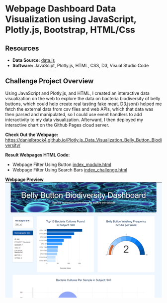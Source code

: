 # Webpage Dashboard Data Visualization using JavaScript, Plotly.js, Bootstrap, HTML/Css
## Resources

- **Data Source:** [data.js](static_challenge/js/data.js)
- **Software:** JavaScipt, Plotly.js, HTML, CSS, D3, Visual Studio Code

## Challenge Project Overview 

Using JavaScript and Plotly.js, and HTML, I created an interactive data visualization on the web to explore the data on bacteria biodiversity of belly buttons, which could help create real tasting fake meat. D3.json() helped me fetch the external data from csv files and web APIs, which that data was then parsed and manipulated, so I could use event handlers to add interactivity to my data visualization.  Afterward, I then deployed my interactive chart on the Github Pages cloud server.  

**Check Out the Webpage:**
https://danielbrock4.github.io/Plotly.js_Data_Visualization_Belly_Button_Biodiversity/

**Result Webpages HTML Code:**
  - Webpage Filter Using Button [index_module.html](index_challenge.html)
  - Webpage Filter Using Search Bars [index_challenge.html](index_challenge.html)
 
**Webpage Preview**
![Webpage_Preview](static_challenge/images/webpage_preview.png)


